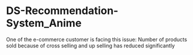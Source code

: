 # DS-Recommendation-System_Anime
One of the e-commerce customer is facing this issue: Number of products sold because of cross selling and up selling has reduced significantly
